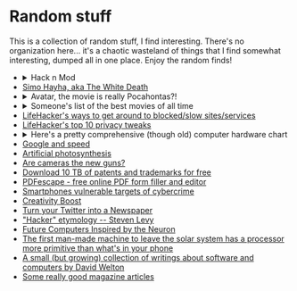 # Random stuff

This is a collection of random stuff, I find interesting. There's no organization here... it's a chaotic wasteland of things that I find somewhat interesting, dumped all in one place. Enjoy the random finds!

- <details>
  <summary>Hack n Mod</summary>
  Hack n Mod was this super interesting website full of useful everyday hacks. It has now <a href="https://www.ourpcb.com/what-happened-to-hacknmod-com.html">fallen off the grid</a>.
  </details>
- [Simo Hayha, aka The White Death](https://en.wikipedia.org/wiki/Simo_H%C3%A4yh%C3%A4)
- <details>
      <summary>
        Avatar, the movie is really Pocahontas?!
      </summary>
      <img src="http://forum.yesbutnobutyes.com/avatar_cam.jpg" />
  </details>
- <details>
      <summary>
        Someone's list of the best movies of all time
      </summary>
      <img src="http://www.slashfilm.com/wp/wp-content/images/zz77e4364e.jpg" />
  </details>
- [LifeHacker's ways to get around to blocked/slow sites/services](https://lifehacker.com/top-10-ways-to-access-blocked-stuff-on-the-web-5516305)
- [LifeHacker's top 10 privacy tweaks](https://lifehacker.com/top-10-privacy-tweaks-you-should-know-about-5544200?skyline=true&s=i)
- <details>
      <summary>
        Here's a pretty comprehensive (though old) computer hardware chart
      </summary>
      <img src="http://www.geekologie.com/image.php?path=/2009/07/22/computer-hardware-2.jpg" />
  </details>
- [Google and speed](http://archive.boston.com/business/technology/articles/2010/05/23/for_google_faster_is_better_more_profitable/)
- [Artificial photosynthesis](https://en.wikipedia.org/wiki/Artificial_photosynthesis)
- [Are cameras the new guns?](https://gizmodo.com/are-cameras-the-new-guns-5553765)
- [Download 10 TB of patents and trademarks for free](https://publicpolicy.googleblog.com/2010/06/free-download-10-terabytes-of-patents.html)
- [PDFescape - free online PDF form filler and editor](https://www.pdfescape.com/)
- [Smartphones vulnerable targets of cybercrime](https://www.sfgate.com/business/article/Cyberthieves-expected-to-go-after-smart-phones-2453531.php)
- [Creativity Boost](https://www.spring.org.uk/2021/09/creativity-inspiration.php)
- [Turn your Twitter into a Newspaper](https://gigaom.com/2010/07/05/paper-li-create-a-newspaper-from-your-twitter-stream/?utm_source=feedburner)
- ["Hacker" etymology -- Steven Levy](https://www.forbes.com/2010/07/02/facebook-microsoft-apple-technology-hackers.html?sh=2566c18b38cd)
- [Future Computers Inspired by the Neuron](http://www.bbc.co.uk/news/mobile/technology-10685138)
- [The first man-made machine to leave the solar system has a processor more primitive than what's in your phone](https://www.discovermagazine.com/the-sciences/the-wind-is-no-longer-at-voyagers-back)
- [A small (but growing) collection of writings about software and computers by David Welton](https://www.welton.it/articles/)
- [Some really good magazine articles](https://kk.org/cooltools/best-magazine-articles-ever/)